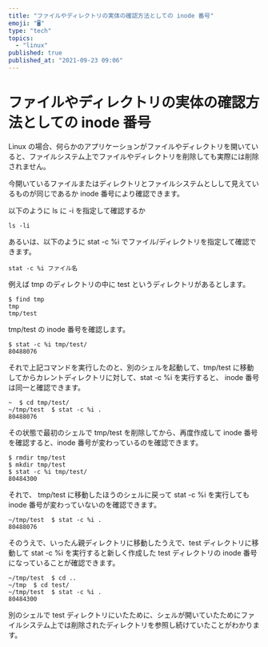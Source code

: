 ```yaml
---
title: "ファイルやディレクトリの実体の確認方法としての inode 番号"
emoji: "🖥️"
type: "tech"
topics:
  - "linux"
published: true
published_at: "2021-09-23 09:06"
---
```


# ファイルやディレクトリの実体の確認方法としての inode 番号

Linux の場合、何らかのアプリケーションがファイルやディレクトリを開いていると、ファイルシステム上でファイルやディレクトリを削除しても実際には削除されません。

今開いているファイルまたはディレクトリとファイルシステムとしして見えているものが同じであるか inode 番号により確認できます。

以下のように ls に -i を指定して確認するか

```
ls -li
```

あるいは、以下のように stat -c %i でファイル/ディレクトリを指定して確認できます。

```
stat -c %i ファイル名
```

例えば tmp のディレクトリの中に test というディレクトリがあるとします。

```
$ find tmp
tmp
tmp/test
```

tmp/test の inode 番号を確認します。

```
$ stat -c %i tmp/test/
80488076
```

それで上記コマンドを実行したのと、別のシェルを起動して、tmp/test に移動してからカレントディレクトリに対して、stat -c %i を実行すると、 inode 番号は同一と確認できます。

```
~  $ cd tmp/test/
~/tmp/test  $ stat -c %i .
80488076
```

その状態で最初のシェルで tmp/test を削除してから、再度作成して inode 番号を確認すると、inode 番号が変わっているのを確認できます。

```
$ rmdir tmp/test
$ mkdir tmp/test
$ stat -c %i tmp/test/
80484300
```

それで、 tmp/test に移動したほうのシェルに戻って stat -c %i を実行しても inode 番号が変わっていないのを確認できます。

```
~/tmp/test  $ stat -c %i .
80488076
```

そのうえで、いったん親ディレクトリに移動したうえで、test ディレクトリに移動して stat -c %i を実行すると新しく作成した test ディレクトリの inode 番号になっていることが確認できます。

```
~/tmp/test  $ cd ..
~/tmp  $ cd test/
~/tmp/test  $ stat -c %i .
80484300
```

別のシェルで test ディレクトリにいたために、シェルが開いていたためにファイルシステム上では削除されたディレクトリを参照し続けていたことがわかります。